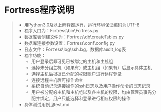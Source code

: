 # Fortress程序说明

> - 用Python3.0及以上解释器运行，运行环境保证编码为UTF-8
> - 程序入口为：Fortress\bin\Fortress.py
> - 数据库表创建文件为：Fortress\db\createTables.py
> - 数据库连接参数设置：Fortress\conf\config.py
> - 日志文件：Fortress\log\ssh.log，数据库audit_log表
> - 程序功能：
>   - 用户登录后即可见已被绑定的主机和主机组
>   - 选择未分组主机（如果有）或主机组（如果有）后显示具体主机
>   - 选择主机后根据已分配的权限账户进行远程登录
>   - 连接远程主机后可操作命令
>   - 系统自动记录连接操作的ssh日志以及用户操作命令的日志记录
>   - 用户被分配的主机和主机组以及各主机的权限，均由管理员事先分配并绑定，用户只能选择和登录进行相应权限的操作
> - 具体测试用例见test.md